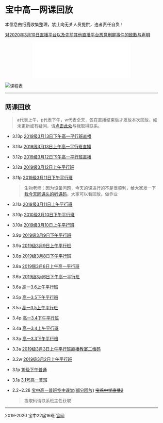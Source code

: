 # 宝中高一网课回放

本信息由纸鹿收集整理，禁止向无关人员提供，违者责任自负！

[对2020年3月10日直播平台以及先前其他直播平台恶意刷屏事件的致歉与声明](200310apology)

<iframe style="width:324px;height:120px;max-width:100%;border:none;display:block;margin:auto" src="banner.html" width="324" height="120"></iframe>

![课程表](http://l33z22l11.gitee.io/app16/wk.jpg)

------

## 网课回放

> a代表上午，p代表下午，w代表全天，仅在直播结束后才发放本次回放。如未更新或有疑问，请[点击此处](http://wpa.qq.com/msgrd?v=3&uin=2399052066&site=qq&menu=yes)与我取得联系。

- 3.13p [2019级3月13日下午高一平行班直播](https://hezhibo.migucloud.com/watch/WmigM9EFnKk)

- 3.13a [2019级3月13日上午高一平行班直播](https://hezhibo.migucloud.com/watch/lfB4CjBiH_Q)

- 3.12p [2019级3月12日下午高一平行班直播](https://hezhibo.migucloud.com/watch/lpal7cp_2eQ)

- 3.12a [2019级3月12日上午平行班](https://hezhibo.migucloud.com/watch/1cE3_lXO89E)

- 3.11p [2019级3月11日下午平行班](https://hezhibo.migucloud.com/watch/-ivFsjps0p0)

  > 生物老师：因为设备问题，今天的课进行的不是很顺利，给大家发一下[我今天同课头的听课码](https://hezhibo.migucloud.com/watch/8sixDX3_khk)，大家可以看回放，做作业

- 3.11a [2019级3月11日上午平行班](https://hezhibo.migucloud.com/watch/q1Y-Q8V7tkU)

- 3.10p [2010级3月10日下午平行班](https://hezhibo.migucloud.com/watch/mBE4Pe22bcg)

- 3.10a [2019级3月10日上午平行班](https://hezhibo.migucloud.com/watch/M2LaV6r1dAc)

- 3.9p [2019级3月9日下午平行班](https://hezhibo.migucloud.com/watch/2yiAYGmFoXg)

- 3.9a [2019级3月9日上午平行班](https://hezhibo.migucloud.com/watch/chnx6TEhTtM)

- 3.8p [2019级3月8日下午平行班](https://hezhibo.migucloud.com/watch/B1HZ8hJ_nCg)

- 3.8a [2019届3月8日上午高一平行班](https://hezhibo.migucloud.com/watch/mzoY5DU7qEc)

- 3.6p [2019级3月6日下午高一平行班](https://hezhibo.migucloud.com/watch/3q05GNa6W3Q)

- 3.6a [高一3.6上午平行班](https://hezhibo.migucloud.com/watch/BpyNnXG1d0U)

- 3.5p [高一3.5下午平行班](https://hezhibo.migucloud.com/watch/1xrLcb9xBtQ)

- 3.5a [高一3.5上午平行班](https://hezhibo.migucloud.com/watch/xB6iDW-CdcM)

- 3.4p [高一3.4下午平行班](https://hezhibo.migucloud.com/watch/wr0dCRvKID4)

- 3.4a [高一3.4上午平行班](https://hezhibo.migucloud.com/watch/J7cVy_9_KCw)

- 3.3p [高一3.3下午平行班](https://hezhibo.migucloud.com/watch/a05gJFatVR8)

- 3.3a [2019级3月3日上午平行班直播教室二维码](https://hezhibo.migucloud.com/watch/3qQpWydqP5M)

- 3.2w [2019级3月2日上午平行班](https://hezhibo.migucloud.com/watch/QjNvvvlli18)

- 3.1p [19级下午普通](https://hezhibo.migucloud.com/watch/xywVpS9wAcw)

- 3.1a [3.1号高一普班](https://hezhibo.migucloud.com/watch/QynYQ_u77P8)

- 2.2~2.28 [宝中高一普班空中课堂(部分回放)](https://pan.baidu.com/s/1FzdKqeE_ocjM31m3wZ7f5A) ~~[宝鸡中学直播2](https://cloudlive.zonekey.com.cn/cloudlive/index.html#/liveShowDetails?id=1580619225305)~~

  > 提取码请联系班主任获取

------

2019-2020 宝中22届16班 [官网](http://ucme.icu)
